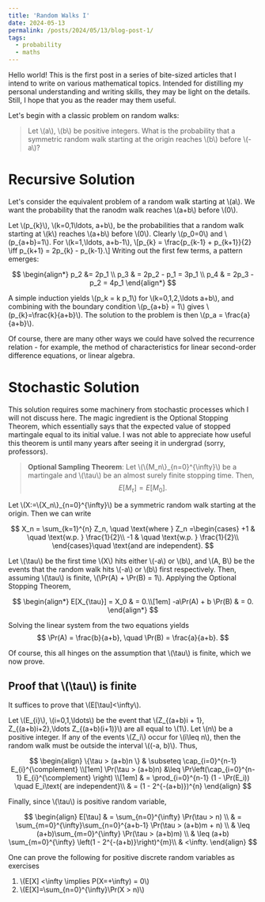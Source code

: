 ```yaml
---
title: 'Random Walks I'
date: 2024-05-13
permalink: /posts/2024/05/13/blog-post-1/
tags:
  - probability 
  - maths
---
```


Hello world! This is the first post in a series of bite-sized articles that I intend to write on various mathematical topics. Intended for distilling my personal understanding and writing skills, they may be light on the details. Still, I hope that you as the reader may them useful.

Let's begin with a classic problem on random walks:
> Let \\(a\\), \\(b\\) be positive integers. What is the probability that a symmetric random walk starting at the origin reaches \\(b\\) before \\(-a\\)?

Recursive Solution
======
Let's consider the equivalent problem of a random walk starting at \\(a\\). We want the probability that the ranodm walk reaches \\(a+b\\) before \\(0\\). 

Let \\(p_{k}\\), \\(k=0,1\ldots, a+b\\), be the probabilities that a random walk starting at \\(k\\) reaches \\(a+b\\) before \\(0\\). Clearly \\(p_0=0\\) and \\(p_{a+b}=1\\). For \\(k=1,\ldots, a+b-1\\), 
\\[p_{k} = \frac{p_{k-1} + p_{k+1}}{2} \iff p_{k+1} = 2p_{k} - p_{k-1}.\\]
Writing out the first few terms, a pattern emerges:

$$
  \begin{align*}
    p_2 &= 2p_1 \\
    p_3 & = 2p_2 - p_1 = 3p_1 \\
    p_4 & = 2p_3 - p_2 = 4p_1
    \end{align*}
$$

A simple induction yields \\(p_k = k p_1\\) for \\(k=0,1,2,\ldots a+b\\), and combining with the boundary condition \\(p_{a+b} = 1\\) gives \\(p_{k}=\frac{k}{a+b}\\). The solution to the problem is then \\(p_a = \frac{a}{a+b}\\). 

Of course, there are many other ways we could have solved the recurrence relation - for example, the method of characteristics for linear second-order difference equations, or linear algebra.

Stochastic Solution
======
This solution requires some machinery from stochastic processes which I will not discuss here. The magic ingredient is the Optional Stopping Theorem, which essentially says that the expected value of stopped martingale equal to its initial value. I was not able to appreciate how useful this theorem is until many years after seeing it in undergrad (sorry, professors).
> **Optional Sampling Theorem**: Let \\(\\{M_n\\}_{n=0}^{\infty}\\) be a martingale and \\(\tau\\) be an almost surely finite stopping time. Then, 
> $$
>  E[M_\tau] = E[M_0].
> $$

Let \\(X:=\\{X_n\\}_{n=0}^{\infty}\\) be a symmetric random walk starting at the origin. Then we can write

$$
  X_n = \sum_{k=1}^{n} Z_n, 
          \quad \text{where } 
          Z_n =\begin{cases}
                +1 & \quad \text{w.p. } \frac{1}{2}\\
                -1 & \quad \text{w.p. } \frac{1}{2}\\
                \end{cases}\quad \text{and are independent}.
$$

Let \\(\tau\\) be the first time \\(X\\) hits either \\(-a\\) or \\(b\\), and \\(A, B\\) be the events that the random walk hits \\(-a\\) or \\(b\\) first respectively. Then, assuming \\(\tau\\) is finite, \\(\Pr(A) + \Pr(B) = 1\\). Applying the Optional Stopping Theorem,

$$
  \begin{align*}
     E[X_{\tau}] = X_0 & = 0.\\[1em]
     -a\Pr(A) + b \Pr(B) & = 0.
    \end{align*}
$$

Solving the linear system from the two equations yields
$$
  \Pr(A) = \frac{b}{a+b}, \quad \Pr(B) = \frac{a}{a+b}.
$$

Of course, this all hinges on the assumption that \\(\tau\\) is finite, which we now prove.

Proof that \\(\tau\\) is finite
------
It suffices to prove that \\(E[\tau]<\infty\\).

Let \\(E_{i}\\), \\(i=0,1,\ldots\\) be the event that \\(Z_{(a+b)i + 1}, Z_{(a+b)i+2},\ldots Z_{(a+b)(i+1)}\\) are all equal to \\(1\\). Let \\(n\\) be a positive integer. If any of the events \\(Z_i\\) occur for \\(i\leq n\\), then the random walk must be outside the interval \\((-a, b)\\). Thus,

$$
  \begin{align}
    \{\tau > (a+b)n \} & \subseteq \cap_{i=0}^{n-1} E_{i}^{\complement} \\[1em]
    \Pr(\tau > (a+b)n) &\leq \Pr\left(\cap_{i=0}^{n-1} E_{i}^{\complement} \right) \\[1em]
    & = \prod_{i=0}^{n-1} (1 - \Pr(E_i)) \quad E_i\text{ are independent}\\
    & = (1 - 2^{-(a+b)})^{n}
    \end{align}
$$

Finally, since \\(\tau\\) is positive random variable,

$$
  \begin{align}
    E[\tau] & = \sum_{n=0}^{\infty} \Pr(\tau > n) \\
            & = \sum_{m=0}^{\infty}\sum_{n=0}^{a+b-1} \Pr(\tau > (a+b)m + n) \\
            & \leq (a+b)\sum_{m=0}^{\infty} \Pr(\tau > (a+b)m) \\
            & \leq (a+b) \sum_{m=0}^{\infty} \left(1 - 2^{-(a+b)}\right)^{m}\\
            & <\infty.
    \end{align}
$$

One can prove the following for positive discrete random variables as exercises
1. \\(E[X] <\infty \implies P(X=+\infty) = 0\\)
2. \\(E[X]=\sum_{n=0}^{\infty}\Pr(X > n)\\)
